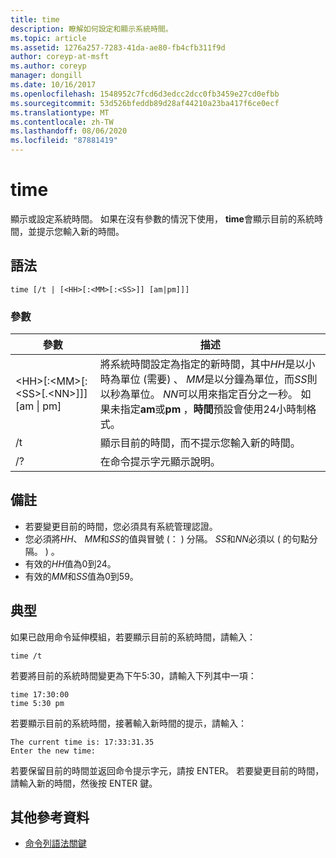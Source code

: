 ```yaml
---
title: time
description: 瞭解如何設定和顯示系統時間。
ms.topic: article
ms.assetid: 1276a257-7283-41da-ae80-fb4cfb311f9d
author: coreyp-at-msft
ms.author: coreyp
manager: dongill
ms.date: 10/16/2017
ms.openlocfilehash: 1548952c7fcd6d3edcc2dcc0fb3459e27cd0efbb
ms.sourcegitcommit: 53d526bfeddb89d28af44210a23ba417f6ce0ecf
ms.translationtype: MT
ms.contentlocale: zh-TW
ms.lasthandoff: 08/06/2020
ms.locfileid: "87881419"
---
```

# <a name="time"></a>time



顯示或設定系統時間。 如果在沒有參數的情況下使用， **time**會顯示目前的系統時間，並提示您輸入新的時間。



## <a name="syntax"></a>語法

```
time [/t | [<HH>[:<MM>[:<SS>]] [am|pm]]]
```

### <a name="parameters"></a>參數

|參數|描述|
|---------|-----------|
|\<HH>[:\<MM>[:\<SS>[.\<NN>]]][am \| pm]|將系統時間設定為指定的新時間，其中*HH*是以小時為單位 (需要) 、 *MM*是以分鐘為單位，而*SS*則以秒為單位。 *NN*可以用來指定百分之一秒。 如果未指定**am**或**pm** ，**時間**預設會使用24小時制格式。|
|/t|顯示目前的時間，而不提示您輸入新的時間。|
|/?|在命令提示字元顯示說明。|

## <a name="remarks"></a>備註

-   若要變更目前的時間，您必須具有系統管理認證。
-   您必須將*HH*、 *MM*和*SS*的值與冒號 (： ) 分隔。 *SS*和*NN*必須以 ( 的句點分隔。 ) 。
-   有效的*HH*值為0到24。
-   有效的*MM*和*SS*值為0到59。

## <a name="examples"></a><a name="BKMK_examples"></a>典型

如果已啟用命令延伸模組，若要顯示目前的系統時間，請輸入：
```
time /t
```
若要將目前的系統時間變更為下午5:30，請輸入下列其中一項：
```
time 17:30:00
time 5:30 pm
```
若要顯示目前的系統時間，接著輸入新時間的提示，請輸入：
```
The current time is: 17:33:31.35
Enter the new time:
```
若要保留目前的時間並返回命令提示字元，請按 ENTER。 若要變更目前的時間，請輸入新的時間，然後按 ENTER 鍵。

## <a name="additional-references"></a>其他參考資料

- [命令列語法關鍵](command-line-syntax-key.md)